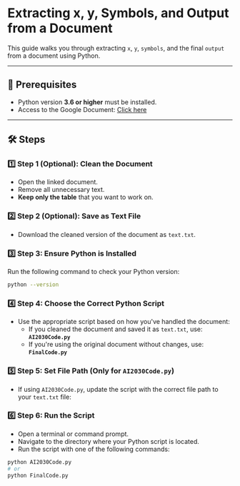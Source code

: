 # Extracting x, y, Symbols, and Output from a Document

This guide walks you through extracting `x`, `y`, `symbols`, and the final `output` from a document using Python.

---

## 📄 Prerequisites

- Python version **3.6 or higher** must be installed.
- Access to the Google Document: [Click here](https://docs.google.com/document/d/1ZLAi03Onqt5mHFjeLvMHaGf7trZNm0y07WzVRncaZAU/edit?tab=t.0)

---

## 🛠 Steps

### 1️⃣ Step 1 (Optional): Clean the Document
- Open the linked document.
- Remove all unnecessary text.
- **Keep only the table** that you want to work on.

### 2️⃣ Step 2 (Optional): Save as Text File
- Download the cleaned version of the document as `text.txt`.

### 3️⃣ Step 3: Ensure Python is Installed
Run the following command to check your Python version:

```bash
python --version

```
### 4️⃣ Step 4: Choose the Correct Python Script
- Use the appropriate script based on how you've handled the document:
  - If you cleaned the document and saved it as `text.txt`, use: **`AI2030Code.py`**
  - If you're using the original document without changes, use: **`FinalCode.py`**

### 5️⃣ Step 5: Set File Path (Only for `AI2030Code.py`)
- If using `AI2030Code.py`, update the script with the correct file path to your `text.txt` file:

### 6️⃣ Step 6: Run the Script
- Open a terminal or command prompt.
- Navigate to the directory where your Python script is located.
- Run the script with one of the following commands:

```bash
python AI2030Code.py
# or
python FinalCode.py
